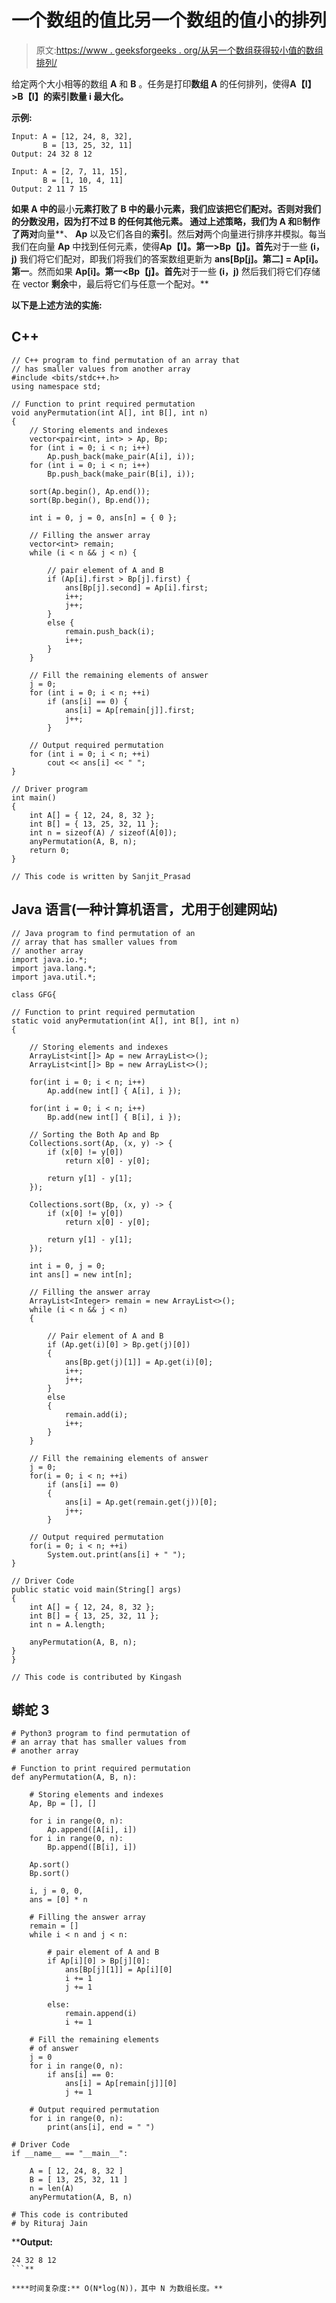 # 一个数组的值比另一个数组的值小的排列

> 原文:[https://www . geeksforgeeks . org/从另一个数组获得较小值的数组排列/](https://www.geeksforgeeks.org/permutation-of-an-array-that-has-smaller-values-from-another-array/)

给定两个大小相等的数组 **A** 和 **B** 。任务是打印**数组 A** 的任何排列，使得**A【I】>B【I】**的索引数量 **i** 最大化**。**

****示例:****

```
Input: A = [12, 24, 8, 32], 
       B = [13, 25, 32, 11]
Output: 24 32 8 12

Input: A = [2, 7, 11, 15], 
       B = [1, 10, 4, 11]
Output: 2 11 7 15
```

**如果 **A** 中的**最小**元素打败了 **B** 中的最小元素，我们应该把它们配对。否则对我们的分数没用，因为打不过 **B** 的任何其他元素。
通过上述策略，我们为 **A** 和**B**制作了两对**向量**、 **Ap** 以及它们各自的**索引**。然后**对**两个向量进行排序并模拟。每当我们在向量 **Ap** 中找到任何元素，使得**Ap【I】。第一>Bp【j】。首先**对于一些 **(i，j)** 我们将它们配对，即我们将我们的答案数组更新为 **ans[Bp[j]。第二] = Ap[i]。第一**。然而如果 **Ap[i]。第一<Bp【j】。首先**对于一些 **(i，j)** 然后我们将它们存储在 vector **剩余**中，最后将它们与任意一个配对。**

****以下是上述方法的实施:****

## **C++**

```
// C++ program to find permutation of an array that
// has smaller values from another array
#include <bits/stdc++.h>
using namespace std;

// Function to print required permutation
void anyPermutation(int A[], int B[], int n)
{
    // Storing elements and indexes
    vector<pair<int, int> > Ap, Bp;
    for (int i = 0; i < n; i++)
        Ap.push_back(make_pair(A[i], i));
    for (int i = 0; i < n; i++)
        Bp.push_back(make_pair(B[i], i));

    sort(Ap.begin(), Ap.end());
    sort(Bp.begin(), Bp.end());

    int i = 0, j = 0, ans[n] = { 0 };

    // Filling the answer array
    vector<int> remain;
    while (i < n && j < n) {

        // pair element of A and B
        if (Ap[i].first > Bp[j].first) {
            ans[Bp[j].second] = Ap[i].first;
            i++;
            j++;
        }
        else {
            remain.push_back(i);
            i++;
        }
    }

    // Fill the remaining elements of answer
    j = 0;
    for (int i = 0; i < n; ++i)
        if (ans[i] == 0) {
            ans[i] = Ap[remain[j]].first;
            j++;
        }

    // Output required permutation
    for (int i = 0; i < n; ++i)
        cout << ans[i] << " ";
}

// Driver program
int main()
{
    int A[] = { 12, 24, 8, 32 };
    int B[] = { 13, 25, 32, 11 };
    int n = sizeof(A) / sizeof(A[0]);
    anyPermutation(A, B, n);
    return 0;
}

// This code is written by Sanjit_Prasad
```

## **Java 语言(一种计算机语言，尤用于创建网站)**

```
// Java program to find permutation of an
// array that has smaller values from
// another array
import java.io.*;
import java.lang.*;
import java.util.*;

class GFG{

// Function to print required permutation
static void anyPermutation(int A[], int B[], int n)
{

    // Storing elements and indexes
    ArrayList<int[]> Ap = new ArrayList<>();
    ArrayList<int[]> Bp = new ArrayList<>();

    for(int i = 0; i < n; i++)
        Ap.add(new int[] { A[i], i });

    for(int i = 0; i < n; i++)
        Bp.add(new int[] { B[i], i });

    // Sorting the Both Ap and Bp
    Collections.sort(Ap, (x, y) -> {
        if (x[0] != y[0])
            return x[0] - y[0];

        return y[1] - y[1];
    });

    Collections.sort(Bp, (x, y) -> {
        if (x[0] != y[0])
            return x[0] - y[0];

        return y[1] - y[1];
    });

    int i = 0, j = 0;
    int ans[] = new int[n];

    // Filling the answer array
    ArrayList<Integer> remain = new ArrayList<>();
    while (i < n && j < n)
    {

        // Pair element of A and B
        if (Ap.get(i)[0] > Bp.get(j)[0])
        {
            ans[Bp.get(j)[1]] = Ap.get(i)[0];
            i++;
            j++;
        }
        else
        {
            remain.add(i);
            i++;
        }
    }

    // Fill the remaining elements of answer
    j = 0;
    for(i = 0; i < n; ++i)
        if (ans[i] == 0)
        {
            ans[i] = Ap.get(remain.get(j))[0];
            j++;
        }

    // Output required permutation
    for(i = 0; i < n; ++i)
        System.out.print(ans[i] + " ");
}

// Driver Code
public static void main(String[] args)
{
    int A[] = { 12, 24, 8, 32 };
    int B[] = { 13, 25, 32, 11 };
    int n = A.length;

    anyPermutation(A, B, n);
}
}

// This code is contributed by Kingash
```

## **蟒蛇 3**

```
# Python3 program to find permutation of
# an array that has smaller values from
# another array

# Function to print required permutation
def anyPermutation(A, B, n):

    # Storing elements and indexes
    Ap, Bp = [], []

    for i in range(0, n):
        Ap.append([A[i], i])
    for i in range(0, n):
        Bp.append([B[i], i])

    Ap.sort()
    Bp.sort()

    i, j = 0, 0,
    ans = [0] * n

    # Filling the answer array
    remain = []
    while i < n and j < n:

        # pair element of A and B
        if Ap[i][0] > Bp[j][0]:
            ans[Bp[j][1]] = Ap[i][0]
            i += 1
            j += 1

        else:
            remain.append(i)
            i += 1

    # Fill the remaining elements
    # of answer
    j = 0
    for i in range(0, n):
        if ans[i] == 0:
            ans[i] = Ap[remain[j]][0]
            j += 1

    # Output required permutation
    for i in range(0, n):
        print(ans[i], end = " ")

# Driver Code
if __name__ == "__main__":

    A = [ 12, 24, 8, 32 ]
    B = [ 13, 25, 32, 11 ]
    n = len(A)
    anyPermutation(A, B, n)

# This code is contributed
# by Rituraj Jain
```

****Output:** 

```
24 32 8 12
```** 

****时间复杂度:** O(N*log(N))，其中 N 为数组长度。**